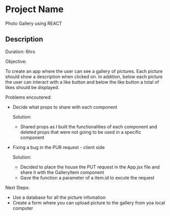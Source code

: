 # Project Name

Photo Gallery using REACT 

## Description

Duration: 6hrs

Objective: 

To create an app where the user can see a gallery of pictures. Each picture should show a description when clicked on. In addition, below each picture the user can interact with a like button and below the like button a total of likes should be displayed. 

Problems encoutered:

- Decide what props to share with each component

    Solution: 
   
    - Shared props as I built the functionalities of each component and deleted props that were not going to be used in a specific component

- Fixing a bug in the PUR request - client side

    Solution: 

    - Decided to place the house the PUT request in the App.jsx file and share it with the GalleryItem component
    - Gave the function a parameter of a item.id to excute the request
    

Next Steps: 

- Use a database for all the picture infomation
- Create a form where you can upload picture to the gallery from yoa local computer

